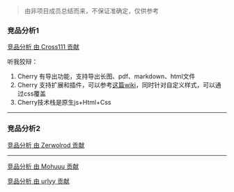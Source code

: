 > 由非项目成员总结而来，不保证准确定，仅供参考

### 竞品分析1
[竞品分析 由 Cross111 贡献](https://github.com/Tencent/cherry-markdown/wiki/%E7%AB%9E%E5%93%81%E5%88%86%E6%9E%90-%E7%94%B1-Cross111-%E8%B4%A1%E7%8C%AE)

听我狡辩：
1. Cherry 有导出功能，支持导出长图、pdf、markdown、html文件
2. Cherry 支持扩展和插件，可以参考[这篇wiki](https://github.com/Tencent/cherry-markdown/wiki/%E8%B0%83%E6%95%B4%E5%B7%A5%E5%85%B7%E6%A0%8F#%E8%87%AA%E5%AE%9A%E4%B9%89%E5%B7%A5%E5%85%B7%E6%A0%8F%E6%8C%89%E9%92%AE)，同时针对自定义样式，可以通过css覆盖
3. Cherry技术栈是原生js+Html+Css

------

### 竞品分析2
[竞品分析 由 Zerwolrod 贡献](https://github.com/Tencent/cherry-markdown/wiki/%E7%AB%9E%E5%93%81%E5%88%86%E6%9E%90-%E7%94%B1-Zerwolrod-%E8%B4%A1%E7%8C%AE)


------

[竞品分析 由 Mohuuu 贡献](https://github.com/Tencent/cherry-markdown/wiki/%E7%AB%9E%E5%93%81%E5%88%86%E6%9E%90-%E7%94%B1-Mohuuu-%E8%B4%A1%E7%8C%AE)

[竞品分析 由 urlyy 贡献](https://github.com/Tencent/cherry-markdown/wiki/%E7%AB%9E%E5%93%81%E5%88%86%E6%9E%90-%E7%94%B1-urlyy-%E8%B4%A1%E7%8C%AE)